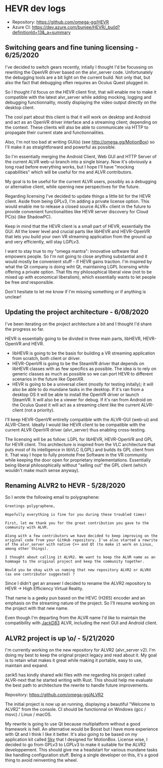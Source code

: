 # HEVR dev logs

- Repository: https://github.com/omega-gg/HEVR
- Azure CI: https://dev.azure.com/bunjee/HEVR/_build?definitionId=13&_a=summary

## Switching gears and fine tuning licensing - 6/25/2020

I've decided to switch gears recently, intially I thought I'd be focussing on rewriting the OpenVR
driver based on the alvr_server code. Unfortunately the debugging tools are a bit light on the current
build. Not only that, but also the fact that debugging often requires an Oculus Quest plugged in.

So I thought I'd focus on the HEVR client first, that will enable me to make it compatible with
the latest alvr_server while adding mocking, logging and debugging functionnality, mostly
displaying the video output directly on the desktop client.

The cool part about this client is that it will work on desktop and Android and act as an OpenVR
driver interface and a streaming client; depending on the context. These clients will also be able
to communicate via HTTP to propagate their current state and functionnalities.

Also, I'm not too bad at writing GUI(s) (see http://omega.gg/MotionBox) so I'll make it as
straightforward and powerful as possible.

So I'm essentially merging the Android Client, Web GUI and HTTP Server of the current ALVR web-ui
branch into a single binary. Now it's obviously a long road before everything works, but I hope
I'll have "mocking capabilities" which will be useful for me and ALVR contributors.

My goal is to be useful for the current ALVR users, possibly as a debugging or alternative client,
while opening new perspectives for the future.

Regarding licensing I've decided to update things a little bit for the HEVR client. Aside from
being GPLv3, I'm adding a private license option. This would enable me to release a closed source
ALVR+ client in the future to provide convenient functionalities like HEVR server discovery for
Cloud PC(s) (like ShadowPC).

Keep in mind that the HEVR client is a small part of HEVR, essentially the GUI. All the lower level
and crucial parts like libHEVR and HEVR-OpenVR that lets you build your own VR streaming
application from the ground up and very efficiently, will stay LGPLv3.

I want to stay true to my "omega mantra": innovative software that empowers people.
So I'm not going to close anything substantial and it would mostly be convenient stuff - if HEVR
gains traction. I'm inspired by what the Qt company is doing wiht Qt, maintaining LGPL licensing
while offering a private option. That fits my philosophical liberal view (not to be mixed up with
economical liberalism), which essentially wants to let people be free *and* responsible.

Don't hesitate to let me know if I'm missing something or if anything is unclear!

## Updating the project architecture - 6/08/2020

I've been iterating on the project architecture a bit and I thought I'd share the progress so far.

HEVR is essentially going to be divided in three main parts, libHEVR, HEVR-OpenVR and HEVR.
- libHEVR is going to be the basis for building a VR streaming application from scratch, both
client or driver.
- HEVR-OpenVR is going to be the SteamVR driver that depends on libHEVR classes with as few
specifics as possible.
The idea is to rely on generic classes as much as possible so we can port HEVR to different
scenarios in the future like OpenXR.
- HEVR is going to be a universal client (mostly for testing initally); it will also be able to do
mundane tasks in the desktop.
If it's ran from a desktop OS it will be able to install the OpenVR driver or launch SteamVR. It
will also be a viewer for debug.
If it's ran from Android on the Oculus Quest it will act as a streaming client like the current
ALVR-client (not a priority).

I'll keep HEVR-OpenVR entirelly compatible with the ALVR-GUI (web-ui) and ALVR-Client.
Ideally I would like HEVR client to be compatible with the current ALVR OpenVR driver
(alvr_server) thus enabling cross-testing.

The licensing will be as follow: LGPL for libHEVR, HEVR-OpenVR and GPL for HEVR client.
This architecture is inspired from the VLC architecture that puts most of its intelligence in
libVLC (LGPL) and builds its GPL client from it. That way I hope to fully promote Free Software
in the VR community while keeping the door open for proprietary implementations. Essentially
being liberal philosophically without "selling out" the GPL client (which wouldn't make much sense
anyway).

## Renaming ALVR2 to HEVR - 5/28/2020
So I wrote the following email to polygraphene:

    Greetings polygraphene,

    Hopefully everything is fine for you during these troubled times!

    First, let me thank you for the great contribution you gave to the community with ALVR.

    Along with a few contributors we have decided to keep improving on the original code from your GitHub repository. I've also started a rewrite of the alvr_server with native C++ and Qt (to make it work on Linux, among other things).

    I thought about calling it ALVR2. We want to keep the ALVR name as an hommage to the original project and keep the community together.

    Would you be okay with us naming that new repository ALVR2 or ALVRX (as one contributor suggested) ?

Since I didn't get an answer I decided to rename the ALVR2 repository to HEVR -> High Efficiency Virtual Reality.

That name is a geeky pun based on the HEVC (H265) encoder and an emphasis on the streaming nature of the project.
So I'll resume working on the project with that new name.

Even though I'm departing from the ALVR name I'd like to maintain the compatibility with
[JackD83](https://github.com/JackD83) ALVR, including the next GUI and Android client.

## ALVR2 project is up \o/ - 5/21/2020
I'm currently working on the new repository for ALVR2 (alvr_server v2).
I'm doing my best to keep the original project legacy and read about it.
My goal is to retain what makes it great while making it portable, easy to use, maintain and expand.

zarik5 has kindly shared wiki files with me regarding his project called ALVR-next that he started
writing with Rust. This should help me evaluate the best path to architecture the rewrite to handle
future improvements.

Repository: https://github.com/omega-gg/ALVR2

The initial project is now up an running, displaying a beautiful "Welcome to ALVR2" from the console.
CI should be functionnal on Windows (gcc / msvc) / Linux / macOS.

My rewrite is going to use Qt because multiplatform without a good framework is hell.
An alternative would be Boost but I have more experience with Qt and I think I like it better.
It's also going to be based on my application kit called [Sky](https://omega.gg/Sky) that I designed
for MotionBox. License wise, I decided to go from GPLv3 to LGPLv3 to make it suitable for the ALVR2
developpement. This should give me a headstart for various mundane tasks like handling configuration
stuff. Being a single developer on this, it's a good thing to avoid reinventing the wheel.
